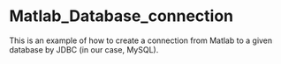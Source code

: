 # Matlab_Database_connection

This is an example of how to create a connection from Matlab to a given database by JDBC (in our case, MySQL).




